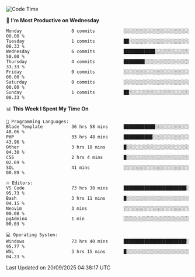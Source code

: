 <!--START_SECTION:waka-->
![Code Time](http://img.shields.io/badge/Code%20Time-5%2C912%20hrs%2033%20mins-blue)

📅 **I'm Most Productive on Wednesday** 

```text
Monday                   0 commits           ░░░░░░░░░░░░░░░░░░░░░░░░░   00.00 % 
Tuesday                  1 commits           ██░░░░░░░░░░░░░░░░░░░░░░░   08.33 % 
Wednesday                6 commits           ████████████░░░░░░░░░░░░░   50.00 % 
Thursday                 4 commits           ████████░░░░░░░░░░░░░░░░░   33.33 % 
Friday                   0 commits           ░░░░░░░░░░░░░░░░░░░░░░░░░   00.00 % 
Saturday                 0 commits           ░░░░░░░░░░░░░░░░░░░░░░░░░   00.00 % 
Sunday                   1 commits           ██░░░░░░░░░░░░░░░░░░░░░░░   08.33 % 
```


📊 **This Week I Spent My Time On** 

```text
💬 Programming Languages: 
Blade Template           36 hrs 58 mins      ████████████░░░░░░░░░░░░░   48.06 % 
PHP                      33 hrs 48 mins      ███████████░░░░░░░░░░░░░░   43.96 % 
Other                    3 hrs 18 mins       █░░░░░░░░░░░░░░░░░░░░░░░░   04.30 % 
CSS                      2 hrs 4 mins        █░░░░░░░░░░░░░░░░░░░░░░░░   02.69 % 
SQL                      41 mins             ░░░░░░░░░░░░░░░░░░░░░░░░░   00.89 % 

🔥 Editors: 
VS Code                  73 hrs 38 mins      ████████████████████████░   95.73 % 
Bash                     3 hrs 11 mins       █░░░░░░░░░░░░░░░░░░░░░░░░   04.15 % 
Neovim                   3 mins              ░░░░░░░░░░░░░░░░░░░░░░░░░   00.08 % 
pgAdmin4                 1 min               ░░░░░░░░░░░░░░░░░░░░░░░░░   00.03 % 

💻 Operating System: 
Windows                  73 hrs 40 mins      ████████████████████████░   95.77 % 
WSL                      3 hrs 15 mins       █░░░░░░░░░░░░░░░░░░░░░░░░   04.23 % 
```


 Last Updated on 20/09/2025 04:38:17 UTC
<!--END_SECTION:waka-->
